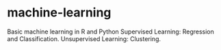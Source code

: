 # machine-learning
Basic machine learning in R and Python
  Supervised Learning: Regression and Classification.
  Unsupervised Learning: Clustering.
